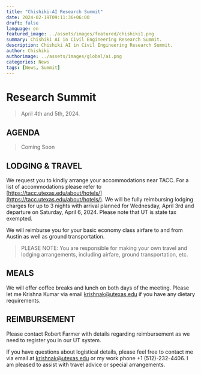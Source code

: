 ```yaml
---
title: "Chishiki-AI Research Summit"
date: 2024-02-19T09:11:36+06:00
draft: false
language: en
featured_image: ../assets/images/featured/chishiki1.png
summary: Chishiki AI in Civil Engineering Research Summit.
description: Chishiki AI in Civil Engineering Research Summit.
author: Chishiki
authorimage: ../assets/images/global/ai.png
categories: News
tags: [News, Summit]
---
```


# Research Summit

> April 4th and 5th, 2024.

## AGENDA

> Coming Soon

## LODGING & TRAVEL
We request you to kindly arrange your accommodations near TACC. For a list of accommodations please refer to [https://tacc.utexas.edu/about/hotels/](https://tacc.utexas.edu/about/hotels/). We will be fully reimbursing lodging charges for up to 3 nights with arrival planned for Wednesday, April 3rd and departure on Saturday, April 6, 2024. Please note that UT is state tax exempted. 

We will reimburse you for your basic economy class airfare to and from Austin as well as ground transportation. 

> PLEASE NOTE: You are responsible for making your own travel and lodging arrangements, including airfare, ground transportation, etc.

## MEALS
We will offer coffee breaks and lunch on both days of the meeting. Please let me Krishna Kumar via email [krishnak@utexas.edu](mailto:krishnak@utexas.edu) if you have any dietary requirements.

## REIMBURSEMENT
Please contact Robert Farmer with details regarding reimbursement as we need to register you in our UT system. 

If you have questions about logistical details, please feel free to contact me via email at [krishnak@utexas.edu](mailto:krishnak@utexas.edu) or my work phone +1 (512)-232-4406. I am pleased to assist with travel advice or special arrangements. 
